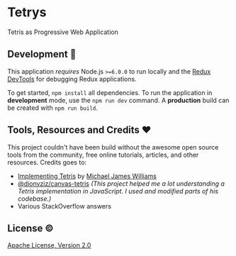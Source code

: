 # Tetrys
Tetris as Progressive Web Application

## Development :wrench:
This application _requires_ Node.js `>=6.0.0` to run locally and the [Redux DevTools](https://chrome.google.com/webstore/detail/redux-devtools/lmhkpmbekcpmknklioeibfkpmmfibljd?hl=en) for debugging Redux applications.

To get started, `npm install` all dependencies. To run the application in **development** mode, use the `npm run dev` command. A **production** build can be created with `npm run build`.

## Tools, Resources and Credits :heart:
This project couldn't have been build without the awesome open source tools from the community, free online tutorials, articles, and other resources. Credits goes to:

- [Implementing Tetris](http://gamedevelopment.tutsplus.com/series/implementing-tetris--gamedev-12717) by [Michael James Williams](http://tutsplus.com/authors/mjw)
- [@dionyziz/canvas-tetris](https://github.com/dionyziz/canvas-tetris) _(This project helped me a lot understanding a Tetris implementation in JavaScript. I used and modified parts of his codebase.)_
- Various StackOverflow answers

## License :copyright:
[Apache License, Version 2.0](LICENSE.md)